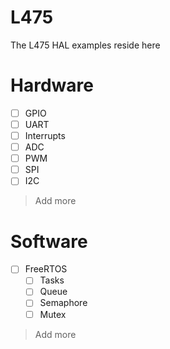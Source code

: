 # L475

The L475 HAL examples reside here


# Hardware

- [ ] GPIO
- [ ] UART
- [ ] Interrupts
- [ ] ADC
- [ ] PWM
- [ ] SPI
- [ ] I2C

> Add more

# Software

- [ ] FreeRTOS
  - [ ] Tasks
  - [ ] Queue
  - [ ] Semaphore
  - [ ] Mutex

> Add more
